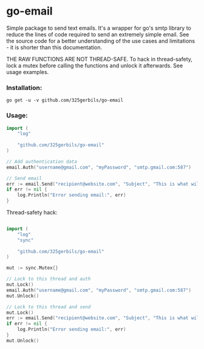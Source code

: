 # go-email

Simple package to send text emails. It's a wrapper for go's smtp library to reduce the lines of code required to send an extremely simple email. See the source code for a better understanding of the use cases and limitations - it is shorter than this documentation. 

THE RAW FUNCTIONS ARE NOT THREAD-SAFE. To hack in thread-safety, lock a mutex before calling the functions and unlock it afterwards. See usage examples.

### Installation:

`go get -u -v github.com/325gerbils/go-email`

### Usage:

```go
import (
    "log"
    
    "github.com/325gerbils/go-email"
)

// Add authentication data
email.Auth("username@gmail.com", "myPassword", "smtp.gmail.com:587")

// Send email
err := email.Send("recipient@website.com", "Subject", "This is what will appear in the email body")
if err != nil {
    log.Println("Error sending email:", err)
}
```

Thread-safety hack:

```go

import (
    "log"
    "sync"
    
    "github.com/325gerbils/go-email"
)

mut := sync.Mutex{}

// Lock to this thread and auth
mut.Lock()
email.Auth("username@gmail.com", "myPassword", "smtp.gmail.com:587")
mut.Unlock()

// Lock to this thread and send
mut.Lock()
err := email.Send("recipient@website.com", "Subject", "This is what will appear in the email body")
if err != nil {
    log.Println("Error sending email:", err)
}
mut.Unlock()
```
